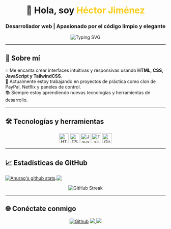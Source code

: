 <!-- Encabezado animado con HTML -->
<h1 align="center">👋 Hola, soy <span style="color:#facc15">Héctor Jiménez</span></h1>
<h3 align="center">Desarrollador web | Apasionado por el código limpio y elegante</h3>

<p align="center">
  <img src="https://readme-typing-svg.demolab.com?font=Fira+Code&duration=4000&pause=500&color=FACC15&center=true&vCenter=true&width=435&lines=Desarrollador+Frontend+💻;Fan+de+Tailwind+CSS+🎨;JavaScript+es+mi+lenguaje+favorito+⚡" alt="Typing SVG" />
</p>

---

## 🚀 Sobre mí

💡 Me encanta crear interfaces intuitivas y responsivas usando **HTML, CSS, JavaScript y TailwindCSS**.  
🎯 Actualmente estoy trabajando en proyectos de práctica como clon de PayPal, Netflix y paneles de control.  
📚 Siempre estoy aprendiendo nuevas tecnologías y herramientas de desarrollo.

---

## 🛠️ Tecnologías y herramientas

<p align="center">
  <img src="https://cdn.jsdelivr.net/gh/devicons/devicon/icons/html5/html5-original.svg" height="30px" alt="HTML5" />
  <img src="https://cdn.jsdelivr.net/gh/devicons/devicon/icons/css3/css3-original.svg" height="30px" alt="CSS3" />
  <img src="https://cdn.jsdelivr.net/gh/devicons/devicon/icons/javascript/javascript-original.svg" height="30px" alt="JavaScript" />
  <img src="https://cdn.jsdelivr.net/gh/devicons/devicon/icons/tailwindcss/tailwindcss-plain.svg" height="30px" alt="TailwindCSS" />
  <img src="https://cdn.jsdelivr.net/gh/devicons/devicon/icons/git/git-original.svg" height="30px" alt="Git" />
</p>

---

## 📈 Estadísticas de GitHub

<a href="https://github.com/anuraghazra/github-readme-stats">
  <img align="center" src="https://github-readme-stats.anuraghazra1.vercel.app/api?username=Hectorji0110&show_icons=true&include_all_commits=true&theme=material-palenight" alt="Anurag's github stats" />
</a>

<a href="https://github.com/anuraghazra/github-readme-stats">
  <!-- Change the `github-readme-stats.anuraghazra1.vercel.app` to `github-readme-stats.vercel.app`  -->
  <img align="center" src="https://github-readme-stats.anuraghazra1.vercel.app/api/top-langs/?username=Hectorji0110&layout=compact&theme=material-palenight" />
</a>

<p align="center">
  <img src="https://github-readme-streak-stats.herokuapp.com/?user=Hectorji0110&theme=tokyonight" alt="GitHub Streak" />
</p>

---

## 🌐 Conéctate conmigo

<p align="center">
  <a href="https://github.com/hectorji0110" target="_blank"><img alt="Github" src="https://img.shields.io/badge/GitHub-%2312100E.svg?&style=for-the-badge&logo=Github&logoColor=white" /></a>
  <a href="https://www.linkedin.com/in/tu-linkedin" target="_blank">
    <img src="https://img.shields.io/badge/LinkedIn-%230077B5.svg?style=for-the-badge&logo=linkedin&logoColor=white"/>
  </a>
  <a href="hectorjimenez0110@gmail.com">
    <img src="https://img.shields.io/badge/Gmail-D14836?style=for-the-badge&logo=gmail&logoColor=white"/>
  </a>
</p>


<!--
**hectorji0110/hectorji0110** is a ✨ _special_ ✨ repository because its `README.md` (this file) appears on your GitHub profile.

Here are some ideas to get you started:

- 🔭 I’m currently working on ...
- 🌱 I’m currently learning ...
- 👯 I’m looking to collaborate on ...
- 🤔 I’m looking for help with ...
- 💬 Ask me about ...
- 📫 How to reach me: ...
- 😄 Pronouns: ...
- ⚡ Fun fact: ...
-->
